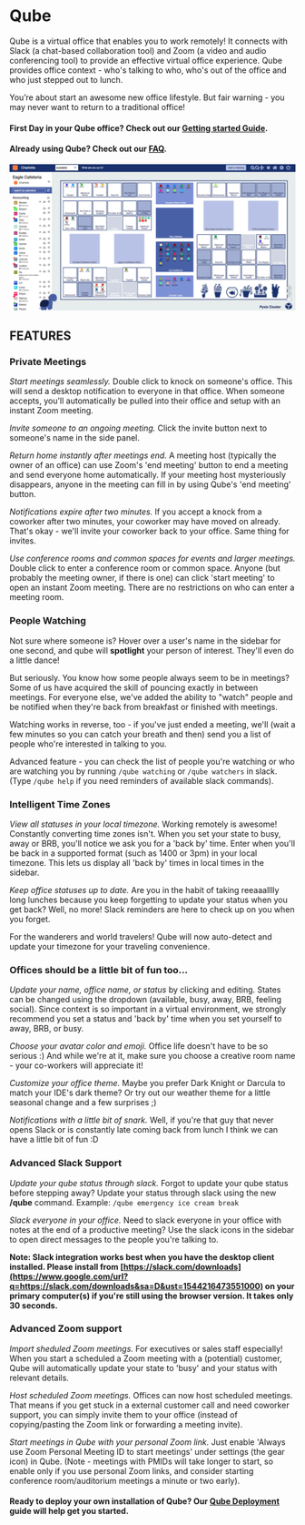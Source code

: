 # Qube

Qube is a virtual office that enables you to work remotely! It connects with Slack (a chat-based collaboration tool) and Zoom (a video and audio conferencing tool) to provide an effective virtual office experience. Qube provides office context - who's talking to who, who's out of the office and who just stepped out to lunch.

You’re about start an awesome new office lifestyle. But fair warning - you may never want to return to a traditional office!



#### First Day in your Qube office? Check out our [Getting started Guide](./pages/GETTING_STARTED.md).
#### Already using Qube? Check out our [FAQ](./pages/FAQ.md).
![qube](./pages/imgs/qube.png)
## FEATURES

### Private Meetings

*Start meetings seamlessly.* Double click to knock on someone's office. This will send a desktop notification to everyone in that office. When someone accepts, you'll automatically be pulled into their office and setup with an instant Zoom meeting.

*Invite someone to an ongoing meeting.* Click the invite button next to someone's name in the side panel.

*Return home instantly after meetings end.* A meeting host (typically the owner of an office) can use Zoom's 'end meeting' button to end a meeting and send everyone home automatically. If your meeting host mysteriously disappears, anyone in the meeting can fill in by using Qube's 'end meeting' button.

*Notifications expire after two minutes.* If you accept a knock from a coworker after two minutes, your coworker may have moved on already. That's okay - we'll invite your coworker back to your office. Same thing for invites.

*Use conference rooms and common spaces for events and larger meetings.* Double click to enter a conference room or common space. Anyone (but probably the meeting owner, if there is one) can click 'start meeting' to open an instant Zoom meeting. There are no restrictions on who can enter a meeting room.

### People Watching

Not sure where someone is? Hover over a user's name in the sidebar for one second, and qube will **spotlight** your person of interest. They'll even do a little dance!

But seriously. You know how some people always seem to be in meetings? Some of us have acquired the skill of pouncing exactly in between meetings. For everyone else, we've added the ability to "watch" people and be notified when they're back from breakfast or finished with meetings.

Watching works in reverse, too - if you've just ended a meeting, we'll (wait a few minutes so you can catch your breath and then) send you a list of people who're interested in talking to you.

Advanced feature - you can check the list of people you're watching or who are watching you by running `/qube watching` or `/qube watchers` in slack. (Type `/qube help` if you need reminders of available slack commands).

### Intelligent Time Zones

*View all statuses in your local timezone.* Working remotely is awesome! Constantly converting time zones isn't. When you set your state to busy, away or BRB, you'll notice we ask you for a 'back by' time. Enter when you'll be back in a supported format (such as 1400 or 3pm) in your local timezone. This lets us display all 'back by' times in local times in the sidebar.

*Keep office statuses up to date.* Are you in the habit of taking reeaaalllly long lunches because you keep forgetting to update your status when you get back? Well, no more! Slack reminders are here to check up on you when you forget.

For the wanderers and world travelers! Qube will now auto-detect and update your timezone for your traveling convenience.

### Offices should be a little bit of fun too...

*Update your name, office name, or status* by clicking and editing. States can be changed using the dropdown (available, busy, away, BRB, feeling social). Since context is so important in a virtual environment, we strongly recommend you set a status and 'back by' time when you set yourself to away, BRB, or busy.

*Choose your avatar color and emoji.* Office life doesn't have to be so serious :) And while we're at it, make sure you choose a creative room name - your co-workers will appreciate it!

*Customize your office theme.* Maybe you prefer Dark Knight or Darcula to match your IDE's dark theme? Or try out our weather theme for a little seasonal change and a few surprises ;)

*Notifications with a little bit of snark.* Well, if you're that guy that never opens Slack or is constantly late coming back from lunch I think we can have a little bit of fun :D

### Advanced Slack Support

*Update your qube status through slack.* Forgot to update your qube status before stepping away? Update your status through slack using the new **/qube** command. Example: `/qube emergency ice cream break`

*Slack everyone in your office.* Need to slack everyone in your office with notes at the end of a productive meeting? Use the slack icons in the sidebar to open direct messages to the people you're talking to.

**Note: Slack integration works best when you have the desktop client installed. Please install from [https://slack.com/downloads](https://www.google.com/url?q=https://slack.com/downloads&sa=D&ust=1544216473551000) on your primary computer(s) if you're still using the browser version. It takes only 30 seconds.**

### Advanced Zoom support

*Import sheduled Zoom meetings.* For executives or sales staff especially! When you start a scheduled a Zoom meeting with a (potential) customer, Qube will automatically update your state to 'busy' and your status with relevant details.

*Host scheduled Zoom meetings.* Offices can now host scheduled meetings. That means if you get stuck in a external customer call and need coworker support, you can simply invite them to your office (instead of copying/pasting the Zoom link or forwarding a meeting invite).

*Start meetings in Qube with your personal Zoom link.* Just enable 'Always use Zoom Personal Meeting ID to start meetings' under settings (the gear icon) in Qube. (Note - meetings with PMIDs will take longer to start, so enable only if you use personal Zoom links, and consider starting conference room/auditorium meetings a minute or two early).


#### Ready to deploy your own installation of Qube? Our [Qube Deployment](./pages/DEPLOYMENT.md) guide will help get you started.
